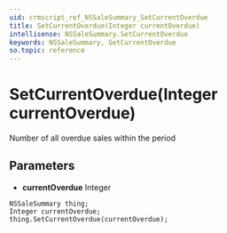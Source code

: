 ```yaml
---
uid: crmscript_ref_NSSaleSummary_SetCurrentOverdue
title: SetCurrentOverdue(Integer currentOverdue)
intellisense: NSSaleSummary.SetCurrentOverdue
keywords: NSSaleSummary, GetCurrentOverdue
so.topic: reference
---
```


# SetCurrentOverdue(Integer currentOverdue)

Number of all overdue sales within the period

## Parameters

* **currentOverdue** Integer

```crmscript
NSSaleSummary thing;
Integer currentOverdue;
thing.SetCurrentOverdue(currentOverdue);
```

